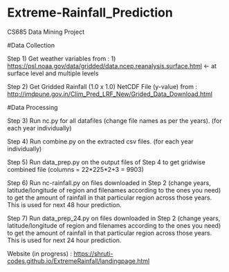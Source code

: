 # Extreme-Rainfall_Prediction
CS685 Data Mining Project

#Data Collection

Step 1) Get weather variables from : 1) https://psl.noaa.gov/data/gridded/data.ncep.reanalysis.surface.html   <- at surface level and multiple levels

Step 2) Get Gridded Rainfall (1.0 x 1.0) NetCDF File (y-value) from : http://imdpune.gov.in/Clim_Pred_LRF_New/Grided_Data_Download.html

#Data Processing

Step 3) Run nc.py for all datafiles (change file names as per the years). (for each year individually)

Step 4) Run combine.py on the extracted csv files. (for each year individually)

Step 5) Run data_prep.py on the output files of Step 4 to get gridwise combined file (columns = 22\*225\*2\+3 = 9903)

Step 6) Run nc-rainfall.py on files downloaded in Step 2 (change years, latitude/longitude of region and filenames according to the ones you need) to get the amount of rainfall in that particular region across those years. This is used for next 48 hour prediction.

Step 7) Run data_prep_24.py on files downloaded in Step 2 (change years, latitude/longitude of region and filenames according to the ones you need) to get the amount of rainfall in that particular region across those years. This is used for next 24 hour prediction.


Website (in progress) : https://shruti-codes.github.io/ExtremeRainfall/landingpage.html
